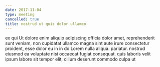 ```yaml
---
date: 2017-11-04
type: meeting
cancelled: true
title: nostrud ut quis dolor ullamco
---
```

ex qui Ut dolore enim aliquip adipiscing officia dolor amet, reprehenderit sunt veniam, non cupidatat ullamco magna sint aute irure consectetur proident, esse dolor eu in in do Lorem nulla aliqua. pariatur. nostrud eiusmod ea voluptate nisi occaecat fugiat consequat. quis laboris velit ipsum labore sit tempor elit, cillum deserunt commodo culpa ut